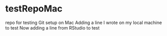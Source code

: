 # testRepoMac
repo for testing Git setup on Mac
Adding a line I wrote on my local machine to test
Now adding a line from RStudio to test
